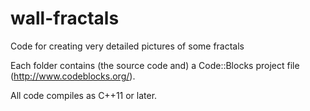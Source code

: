 # wall-fractals
Code for creating very detailed pictures of some fractals

Each folder contains (the source code and) a Code::Blocks project file (http://www.codeblocks.org/).

All code compiles as C++11 or later.
